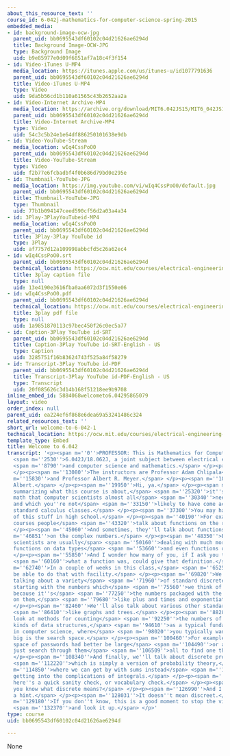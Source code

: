 ```yaml
---
about_this_resource_text: ''
course_id: 6-042j-mathematics-for-computer-science-spring-2015
embedded_media:
- id: background-image-ocw-jpg
  parent_uid: bb0695543df60102c04d21626ae6294d
  title: Background Image-OCW-JPG
  type: Background Image
  uid: b9e85977e0d09f6851af7a18c4f3f154
- id: Video-iTunes U-MP4
  media_location: https://itunes.apple.com/us/itunes-u/id1077791636
  parent_uid: bb0695543df60102c04d21626ae6294d
  title: Video-iTunes U-MP4
  type: Video
  uid: 9da5b56cd1b110a61565c43b2652aa2a
- id: Video-Internet Archive-MP4
  media_location: https://archive.org/download/MIT6.042JS15/MIT6_042JS15_welcome_6042S15_ipod.mp4
  parent_uid: bb0695543df60102c04d21626ae6294d
  title: Video-Internet Archive-MP4
  type: Video
  uid: 54c3c5b24e1e64df886250101638e9db
- id: Video-YouTube-Stream
  media_location: wIq4CssPoO0
  parent_uid: bb0695543df60102c04d21626ae6294d
  title: Video-YouTube-Stream
  type: Video
  uid: f2b77e6fcbadbf4f0b686d79bd0e295e
- id: Thumbnail-YouTube-JPG
  media_location: https://img.youtube.com/vi/wIq4CssPoO0/default.jpg
  parent_uid: bb0695543df60102c04d21626ae6294d
  title: Thumbnail-YouTube-JPG
  type: Thumbnail
  uid: 77b1b094147ceed590cf56d2a03a4a34
- id: 3Play-3PlayYouTubeid-MP4
  media_location: wIq4CssPoO0
  parent_uid: bb0695543df60102c04d21626ae6294d
  title: 3Play-3Play YouTube id
  type: 3Play
  uid: af7757d12a109998abbcfd5c26a62ec4
- id: wIq4CssPoO0.srt
  parent_uid: bb0695543df60102c04d21626ae6294d
  technical_location: https://ocw.mit.edu/courses/electrical-engineering-and-computer-science/6-042j-mathematics-for-computer-science-spring-2015/proofs/tp1-1/welcome-to-6-042-1/wIq4CssPoO0.srt
  title: 3play caption file
  type: null
  uid: 13e4190e3616fba0aa6072d3f1550e06
- id: wIq4CssPoO0.pdf
  parent_uid: bb0695543df60102c04d21626ae6294d
  technical_location: https://ocw.mit.edu/courses/electrical-engineering-and-computer-science/6-042j-mathematics-for-computer-science-spring-2015/proofs/tp1-1/welcome-to-6-042-1/wIq4CssPoO0.pdf
  title: 3play pdf file
  type: null
  uid: 1a9851870113c97bec450f26c0ec5a77
- id: Caption-3Play YouTube id-SRT
  parent_uid: bb0695543df60102c04d21626ae6294d
  title: Caption-3Play YouTube id-SRT-English - US
  type: Caption
  uid: 3285751f16b83624743f525a84f58279
- id: Transcript-3Play YouTube id-PDF
  parent_uid: bb0695543df60102c04d21626ae6294d
  title: Transcript-3Play YouTube id-PDF-English - US
  type: Transcript
  uid: 20f085626c3d14b168f51218ee9b9708
inline_embed_id: 5884068welcometo6.04295865079
layout: video
order_index: null
parent_uid: ea224ef6f868e6dea69a53241486c324
related_resources_text: ''
short_url: welcome-to-6-042-1
technical_location: https://ocw.mit.edu/courses/electrical-engineering-and-computer-science/6-042j-mathematics-for-computer-science-spring-2015/proofs/tp1-1/welcome-to-6-042-1
template_type: Embed
title: Welcome to 6.042
transcript: '<p><span m=''0''>PROFESSOR: This is Mathematics for Computer Science,</span>
  <span m=''2530''>6.042J/18.062J, a joint subject between electrical engineering</span>
  <span m=''8790''>and computer science and mathematics.</span> </p><p><span m=''12190''>Welcome.</span>
  </p><p><span m=''13080''>The instructors are Professor Adam Chlipala</span> <span
  m=''15830''>and Professor Albert R. Meyer.</span> </p><p><span m=''18550''>And I''m
  Albert.</span> </p><p><span m=''19950''>Hi, ya.</span> </p><p><span m=''22840''>Quickly
  summarizing what this course is about,</span> <span m=''25320''>it''s about the
  math that computer scientists almost all</span> <span m=''30340''>need regularly
  and which you''re not</span> <span m=''33150''>likely to have come across in your
  standard calculus classes.</span> </p><p><span m=''37300''>You may have seen some
  of this stuff in high school.</span> </p><p><span m=''40190''>For example, in calculus
  courses people</span> <span m=''43320''>talk about functions on the real numbers.</span>
  </p><p><span m=''45060''>And sometimes, they''ll talk about functions</span> <span
  m=''46851''>on the complex numbers.</span> </p><p><span m=''48350''>But computer
  scientists are usually</span> <span m=''50160''>dealing with much more abstract
  functions on data types</span> <span m=''53660''>and even functions on functions.</span>
  </p><p><span m=''55850''>And I wonder how many of you, if I ask you to define abstractly</span>
  <span m=''60160''>what a function was, could give that definition.</span> </p><p><span
  m=''62740''>In a couple of weeks in this class,</span> <span m=''65250''>you''ll
  be able to do that with facility.</span> </p><p><span m=''69820''>We will also be
  talking about a variety</span> <span m=''71960''>of standard discrete structures,
  starting with the numbers which</span> <span m=''75560''>we think of as a structure,
  because it''s</span> <span m=''77250''>the numbers packaged with the operations
  on them,</span> <span m=''79680''>like plus and times and exponentiation.</span>
  </p><p><span m=''82460''>We''ll also talk about various other standard data structures,</span>
  <span m=''86410''>like graphs and trees.</span> </p><p><span m=''88280''>And we''ll
  look at methods for counting</span> <span m=''92250''>the numbers of these different
  kinds of data structures,</span> <span m=''94610''>as a typical fundamental problem
  in computer science, where</span> <span m=''98020''>you typically want to know how
  big is the search space.</span> </p><p><span m=''100460''>For example, the search
  space of passwords had better be large</span> <span m=''104490''>or a cracker can
  just search through them</span> <span m=''106509''>all to find one that works.</span>
  </p><p><span m=''108340''>And finally, we''ll talk about discrete probability theory,</span>
  <span m=''112220''>which is simply a version of probability theory,</span> <span
  m=''114850''>where we can get by with sums instead</span> <span m=''117490''>of
  getting into the complications of integrals.</span> </p><p><span m=''121560''>So
  here''s a quick sanity check, or vocabulary check.</span> </p><p><span m=''125500''>Do
  you know what discrete means?</span> </p><p><span m=''126990''>And I''ll give you
  a hint.</span> </p><p><span m=''128031''>It doesn''t mean discreet.</span> </p><p><span
  m=''129180''>If you don''t know, this is a good moment to stop the video</span>
  <span m=''132370''>and look it up.</span> </p>'
type: course
uid: bb0695543df60102c04d21626ae6294d

---
```

None